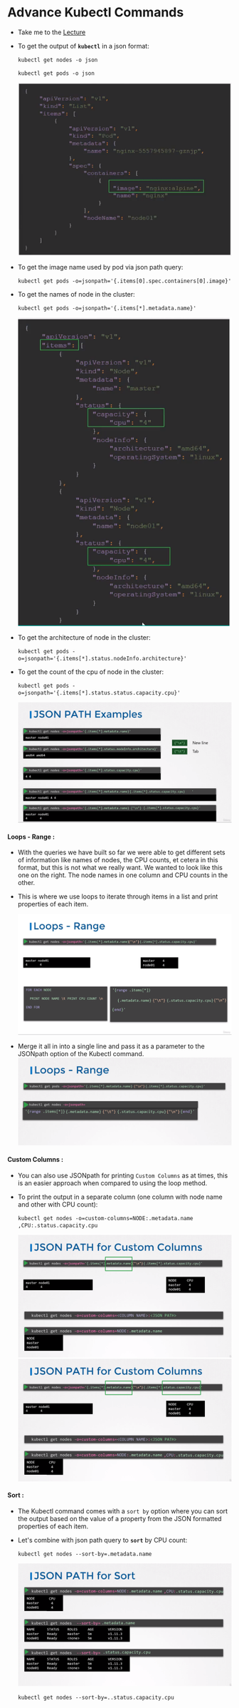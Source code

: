 # Advance Kubectl Commands

- Take me to the [Lecture](https://kodekloud.com/topic/advanced-kubectl-commands/)
- To get the output of **`kubectl`** in a json format:
  
  ```
  kubectl get nodes -o json
  ```
  
  ```
  kubectl get pods -o json
  ```
  
  ![pod](../../images/jpod.PNG)
- To get the image name used by pod via json path query:
  
  ```
  kubectl get pods -o=jsonpath='{.items[0].spec.containers[0].image}'
  ```
- To get the names of node in the cluster:
  
  ```
  kubectl get pods -o=jsonpath='{.items[*].metadata.name}'
  ```
  
  ![node](../../images/jnode.PNG)
- To get the architecture of node in the cluster:
  
  ```
  kubectl get pods -o=jsonpath='{.items[*].status.nodeInfo.architecture}'
  ```
- To get the count of the cpu of node in the cluster:
  
  ```
  kubectl get pods -o=jsonpath='{.items[*].status.status.capacity.cpu}'
  ```
  
  ![pod](../../images/jsonpath.png)

#### Loops - Range :

- With the queries we have built so far we were able to get different sets of information like names of nodes, the CPU counts, et cetera in this format, but this is not what we really want. We wanted to look like this one on the right. The node names in one column and CPU counts in the other.
- This is where we use loops to iterate through items in a list and print properties of each item.

  ![pod](../../images/jsonpath1.png)
- Merge it all in into a single line and pass it as a parameter to the JSONpath option of the Kubectl command.
  ![pod](../../images/jsonpath2.png)

#### Custom Columns :

- You can also use JSONpath for printing `Custom Columns` as at times, this is an easier approach when compared to using the loop method.
  
 - To print the output in a separate column (one column with node name and other with CPU count):
    
    ```
    kubectl get nodes -o=custom-columns=NODE:.metadata.name ,CPU:.status.capacity.cpu
    ```
    
    ![loop](../../images/customcolumns1.png)
    ![loop](../../images/customcolumns2.png)

#### Sort :

- The Kubectl command comes with a `sort by` option where you can sort the output based on the value of a property from the JSON formatted properties of each item.
  
 - Let's combine with json path query to **`sort`** by CPU count:
    
    ```
    kubectl get nodes --sort-by=.metadata.name
    ```
    
    ![loop](../../images/sortjson.png)
    
    ```
    kubectl get nodes --sort-by=..status.capacity.cpu
    ```

